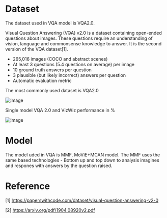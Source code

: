# Dataset

The dataset used in VQA model is VQA2.0.

Visual Question Answering (VQA) v2.0 is a dataset containing open-ended questions about images. These questions require an understanding of vision, language and commonsense knowledge to answer. It is the second version of the VQA dataset[1].

* 265,016 images (COCO and abstract scenes)
* At least 3 questions (5.4 questions on average) per image
* 10 ground truth answers per question
* 3 plausible (but likely incorrect) answers per question
* Automatic evaluation metric

The most commonly used dataset is VQA2.0

![image](https://user-images.githubusercontent.com/90427304/139571469-3234837c-41ac-4385-8b58-dcaa39bcf122.png)

Single model VQA 2.0 and VizWiz performance in %

![image](https://user-images.githubusercontent.com/90427304/139571528-70a80f46-0fcf-40ae-9843-575e8ff56878.png)

# Model

The model uded in VQA is MMF, MoViE+MCAN model. The MMF uses the same based technologies - Bottom up and top down to analysis imagines and respones with answers by the question raised.

# Reference
[1] https://paperswithcode.com/dataset/visual-question-answering-v2-0

[2] https://arxiv.org/pdf/1904.08920v2.pdf

